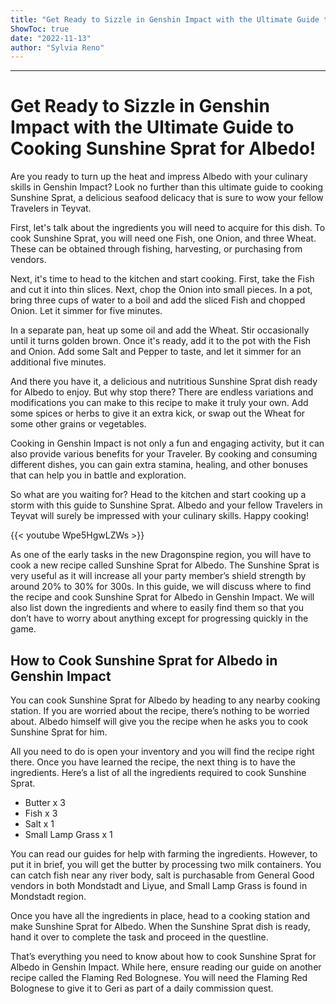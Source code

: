 ```yaml
---
title: "Get Ready to Sizzle in Genshin Impact with the Ultimate Guide to Cooking Sunshine Sprat for Albedo!"
ShowToc: true 
date: "2022-11-13"
author: "Sylvia Reno"
---
```

*****
# Get Ready to Sizzle in Genshin Impact with the Ultimate Guide to Cooking Sunshine Sprat for Albedo!

Are you ready to turn up the heat and impress Albedo with your culinary skills in Genshin Impact? Look no further than this ultimate guide to cooking Sunshine Sprat, a delicious seafood delicacy that is sure to wow your fellow Travelers in Teyvat.

First, let's talk about the ingredients you will need to acquire for this dish. To cook Sunshine Sprat, you will need one Fish, one Onion, and three Wheat. These can be obtained through fishing, harvesting, or purchasing from vendors.

Next, it's time to head to the kitchen and start cooking. First, take the Fish and cut it into thin slices. Next, chop the Onion into small pieces. In a pot, bring three cups of water to a boil and add the sliced Fish and chopped Onion. Let it simmer for five minutes.

In a separate pan, heat up some oil and add the Wheat. Stir occasionally until it turns golden brown. Once it's ready, add it to the pot with the Fish and Onion. Add some Salt and Pepper to taste, and let it simmer for an additional five minutes.

And there you have it, a delicious and nutritious Sunshine Sprat dish ready for Albedo to enjoy. But why stop there? There are endless variations and modifications you can make to this recipe to make it truly your own. Add some spices or herbs to give it an extra kick, or swap out the Wheat for some other grains or vegetables.

Cooking in Genshin Impact is not only a fun and engaging activity, but it can also provide various benefits for your Traveler. By cooking and consuming different dishes, you can gain extra stamina, healing, and other bonuses that can help you in battle and exploration.

So what are you waiting for? Head to the kitchen and start cooking up a storm with this guide to Sunshine Sprat. Albedo and your fellow Travelers in Teyvat will surely be impressed with your culinary skills. Happy cooking!

{{< youtube Wpe5HgwLZWs >}} 



As one of the early tasks in the new Dragonspine region, you will have to cook a new recipe called Sunshine Sprat for Albedo. The Sunshine Sprat is very useful as it will increase all your party member’s shield strength by around 20% to 30% for 300s. In this guide, we will discuss where to find the recipe and cook Sunshine Sprat for Albedo in Genshin Impact. We will also list down the ingredients and where to easily find them so that you don’t have to worry about anything except for progressing quickly in the game.
 
## How to Cook Sunshine Sprat for Albedo in Genshin Impact
 
You can cook Sunshine Sprat for Albedo by heading to any nearby cooking station. If you are worried about the recipe, there’s nothing to be worried about. Albedo himself will give you the recipe when he asks you to cook Sunshine Sprat for him.
 

 
All you need to do is open your inventory and you will find the recipe right there. Once you have learned the recipe, the next thing is to have the ingredients. Here’s a list of all the ingredients required to cook Sunshine Sprat.
 
- Butter x 3
 - Fish x 3
 - Salt x 1
 - Small Lamp Grass x 1

 
You can read our guides for help with farming the ingredients. However, to put it in brief, you will get the butter by processing two milk containers. You can catch fish near any river body, salt is purchasable from General Good vendors in both Mondstadt and Liyue, and Small Lamp Grass is found in Mondstadt region.
 
Once you have all the ingredients in place, head to a cooking station and make Sunshine Sprat for Albedo. When the Sunshine Sprat dish is ready, hand it over to complete the task and proceed in the questline.
 
That’s everything you need to know about how to cook Sunshine Sprat for Albedo in Genshin Impact. While here, ensure reading our guide on another recipe called the Flaming Red Bolognese. You will need the Flaming Red Bolognese to give it to Geri as part of a daily commission quest.




